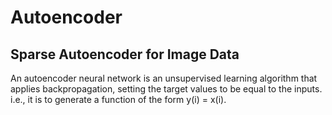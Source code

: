# Autoencoder
## Sparse Autoencoder for Image Data

An autoencoder neural network is an unsupervised learning algorithm that applies backpropagation, setting the target values to be equal to the inputs. i.e., it is to generate a function of the form y(i) = x(i).
